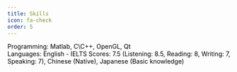 ```yaml
---
title: Skills
icon: fa-check
order: 5
---
```


<p style="color:black">Programming: Matlab, C\C++, OpenGL, Qt<br>
  Languages: English - IELTS Scores: 7.5 (Listening: 8.5, Reading: 8, Writing: 7, Speaking: 7), Chinese (Native), Japanese (Basic knowledge)</p>  
